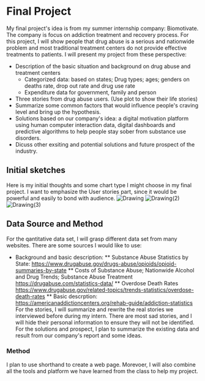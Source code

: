 # Final Project
  My final project's idea is from my summer internship company: Biomotivate. The company is focus on addiction treatment and recovery process.
  For this project, I will show people that drug abuse is a serious and nationwide problem and most traditional treatment centers do not provide effective treatments to patients. I will present my project from these perspective:
  * Description of the basic situation and background on drug abuse and treatment centers
    * Categorized data: based on states; Drug types; ages; genders on deaths rate, drop out rate and drug use rate
    * Expenditure data for government, family and person
  * Three stories from drug abuse users. (Use plot to show their life stories)
  * Summarize some common factors that would influence people's craving level and bring up the hypothesis.
  * Solutions based on our company's idea: a digital motivation platform using human computer interaction data, digital dashboards and predictive algorithms to help people stay sober from substance use disorders.
  * Dicuss other exsiting and potential solutions and future prospect of the industry.   

## Initial sketches
Here is my initial thoughts and some chart type I might choose in my final project. I want to emphasize the User stories part, since it would be powerful and easily to bond with audience. 
![Drawing](https://user-images.githubusercontent.com/51921356/61593519-60e83280-abae-11e9-8379-28f66540b4d4.png)
![Drawing(2)](https://user-images.githubusercontent.com/51921356/61593697-f389d100-abb0-11e9-85cc-cef956059adb.png)
![Drawing(3)](https://user-images.githubusercontent.com/51921356/61593698-f389d100-abb0-11e9-93a9-570aa73e1c97.png)


## Data Source and Method 
For the qantitative data set, I will grasp different data set from many websites. There are some sources I would like to use:
  * Background and basic description:
  ** Substance Abuse Statistics by State: https://www.drugabuse.gov/drugs-abuse/opioids/opioid-summaries-by-state
  ** Costs of Substance Abuse; Nationwide Alcohol and Drug Trends; Substance Abuse Treatment
 https://drugabuse.com/statistics-data/
  ** Overdose Death Rates
  https://www.drugabuse.gov/related-topics/trends-statistics/overdose-death-rates
  ** Basic descrption:
  https://americanaddictioncenters.org/rehab-guide/addiction-statistics
For the stories, I will summarize and rewrite the real stories we interviewed before during my intern. There are most sad stories, and I will hide their personal information to ensure they will not be identified.   
For the solutions and prospect, I plan to summarize the existing data and result from our company's report and some ideas. 

### Method
I plan to use shorthand to create a web page. Morevoer, I will also combine all the tools and platform we have learned from the class to help my project.


  
  

